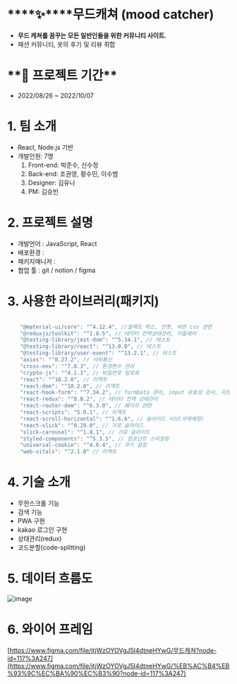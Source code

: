 # \***\*✨\*\***무드캐쳐 (mood catcher)

- **무드 캐쳐를 꿈꾸는 모든 일반인들을 위한 커뮤니티 사이트.**
- 패션 커뮤니티, 옷의 후기 및 리뷰 취합

# \***\*📆 프로젝트 기간\*\***

- 2022/08/26 ~ 2022/10/07

# 1. 팀 소개

- React, Node.js 기반
- 개발인원: 7명
  1. Front-end: 박준수, 신수정
  2. Back-end: 조권영, 황수민, 이수범
  3. Designer: 김유나
  4. PM: 김승빈

# 2. 프로젝트 설명

- 개발언어 : JavaScript, React
- 배포환경 :
- 패키지매니저 :
- 협업 툴 : git / notion / figma

# 3. 사용한 라이브러리(패키지)

```jsx

    "@material-ui/core": "^4.12.4", //셀렉트 박스, 인풋, 버튼 css 관련
    "@reduxjs/toolkit": "^1.8.5", // 데이터 전역상태관리, 미들웨어
    "@testing-library/jest-dom": "^5.14.1", // 테스트
    "@testing-library/react": "^13.0.0", // 테스트
    "@testing-library/user-event": "^13.2.1", // 테스트
    "axios": "^0.27.2", // 서버통신
    "cross-env": "^7.0.3", // 환경변수 관리
    "crypto-js": "^4.1.1", // 비밀번호 암호화
    "react": "^18.2.0", // 리액트
    "react-dom": "^18.2.0", // 리액트
    "react-hook-form": "^7.34.2", // formData 관리, input 유효성 검사, 리렌더링이 적어짐
    "react-redux": "^8.0.2", // 데이터 전역 상태관리
    "react-router-dom": "^6.3.0", // 페이지 관련
    "react-scripts": "5.0.1", // 리액트
    "react-scroll-horizontal": "^1.6.6", // 슬라이드 서브(삭제예정)
    "react-slick": "^0.29.0", // 가로 슬라이드
    "slick-carousel": "^1.8.1", // 가로 슬라이드
    "styled-components": "^5.3.5", // 컴포넌트 스타일링
    "universal-cookie": "^4.0.4", // 쿠키 설정
    "web-vitals": "^2.1.0" // 리액트

```

# 4. 기술 소개

- 무한스크롤 기능
- 검색 기능
- PWA 구현
- kakao 로그인 구현
- 상태관리(redux)
- 코드분할(code-splitting)

# 5. 데이터 흐름도

![image](https://user-images.githubusercontent.com/87622597/188310315-d59f7259-d564-4819-ab2c-4f7e7c5991cb.png)

# 6. 와이어 프레임

[https://www.figma.com/file/jtjWzOYOVgJ5I4dtneHYwG/무드캐쳐?node-id=117%3A247](https://www.figma.com/file/jtjWzOYOVgJ5I4dtneHYwG/%EB%AC%B4%EB%93%9C%EC%BA%90%EC%B3%90?node-id=117%3A247)
